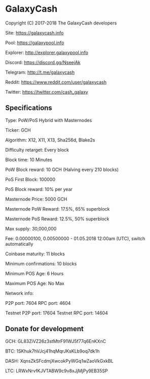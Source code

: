 GalaxyCash
======
Copyright (C) 2017-2018 The GalaxyCash developers


Site:                                       https://galaxycash.info

Pool:                                       https://galaxypool.info

Explorer:                                   http://explorer.galaxypool.info

Discord:                                    https://discord.gg/NseejAk

Telegram:                                   http://t.me/galaxycash

Reddit:                                     https://www.reddit.com/user/galaxycash

Twitter:                                    https://twitter.com/cash_galaxy

Specifications
--------------
Type:                                       PoW/PoS Hybrid with Masternodes

Ticker:                                     GCH

Algorithm:                                  X12, X11, X13, Sha256d, Blake2s

Difficulty retarget:                        Every block

Block time:                                 10 Minutes

PoW Block reward:                           10 GCH (Halving every 210 blocks)

PoS First Block:                            100000

PoS Block reward:                           10% per year

Masternode Price:                           5000 GCH

Masternode PoW Reward:                      17.5%, 65% superblock

Masternode PoS Reward:                      12.5%, 50% superblock


Max supply:                                 30,000,000

Fee:                                        0.00000100, 0.00500000 - 01.05.2018 12:00am (UTC), switch automatically

Coinbase maturity:                          11 blocks

Minimum confirmations:                      10 blocks

Minimum POS Age:                            6 Hours

Maximum POS Age:                            No Max

Network info:

P2P port:                                   7604
RPC port:                                   4604

Testnet P2P port:                           17604
Testnet RPC port:                           14604


Donate for development
--------------

GCH:                                        GL83ZiVZ26z3stMtrF91WJ5f77q6EnKXnC

BTC:                                        1SKhuk7hVJcj41hqMqrJKsKLb9oq7dk1h

DASH:                                       XqnsZkSFcdmjXwcokPyWGq1wZaoVkGxkBL

LTC:                                        LRWxNrvfKJVTABW9c9v8xJjMjPy9EB35SP



